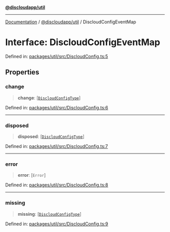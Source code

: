 [**@discloudapp/util**](../README.md)

***

[Documentation](../../../packages.md) / [@discloudapp/util](../README.md) / DiscloudConfigEventMap

# Interface: DiscloudConfigEventMap

Defined in: [packages/util/src/DiscloudConfig.ts:5](https://github.com/discloud/discloud.app/blob/8d6df0b18784d1a4408701ac8e6b9db44dbb7133/packages/util/src/DiscloudConfig.ts#L5)

## Properties

### change

> **change**: \[[`DiscloudConfigType`](../../api-types/type-aliases/DiscloudConfigType.md)\]

Defined in: [packages/util/src/DiscloudConfig.ts:6](https://github.com/discloud/discloud.app/blob/8d6df0b18784d1a4408701ac8e6b9db44dbb7133/packages/util/src/DiscloudConfig.ts#L6)

***

### disposed

> **disposed**: \[[`DiscloudConfigType`](../../api-types/type-aliases/DiscloudConfigType.md)\]

Defined in: [packages/util/src/DiscloudConfig.ts:7](https://github.com/discloud/discloud.app/blob/8d6df0b18784d1a4408701ac8e6b9db44dbb7133/packages/util/src/DiscloudConfig.ts#L7)

***

### error

> **error**: \[`Error`\]

Defined in: [packages/util/src/DiscloudConfig.ts:8](https://github.com/discloud/discloud.app/blob/8d6df0b18784d1a4408701ac8e6b9db44dbb7133/packages/util/src/DiscloudConfig.ts#L8)

***

### missing

> **missing**: \[[`DiscloudConfigType`](../../api-types/type-aliases/DiscloudConfigType.md)\]

Defined in: [packages/util/src/DiscloudConfig.ts:9](https://github.com/discloud/discloud.app/blob/8d6df0b18784d1a4408701ac8e6b9db44dbb7133/packages/util/src/DiscloudConfig.ts#L9)
